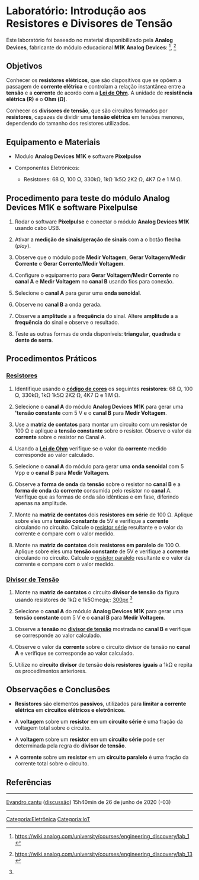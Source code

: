 # Laboratório: Introdução aos Resistores e Divisores de Tensão

Este laboratório foi baseado no material disponibilizado pela **Analog Devices**, fabricante do módulo educacional **M1K Analog Devices**: [^1], [^2]

## Objetivos

Conhecer os **resistores elétricos**, que são dispositivos que se opõem a passagem de **corrente elétrica** e controlam a relação instantânea entre a **tensão** e a **corrente** de acordo com a **<a href="Eletricidade_Basica" class="wikilink" title="Lei de Ohm">Lei de Ohm</a>**. A unidade de **resistência elétrica (R)** é o **Ohm (Ω)**.

Conhecer os **divisores de tensão**, que são circuitos formados por **resistores**, capazes de dividir uma **tensão elétrica** em tensões menores, dependendo do tamanho dos resistores utilizados.

## Equipamento e Materiais

- Modulo **Analog Devices M1K** e software **Pixelpulse**
- Componentes Eletrônicos:
  - Resistores: 68 Ω, 100 Ω, 330kΩ, 1kΩ 1k5Ω 2K2 Ω, 4K7 Ω e 1 M Ω.

## Procedimento para teste do módulo Analog Devices M1K e software Pixelpulse

1.  Rodar o software **Pixelpulse** e conectar o módulo **Analog Devices M1K** usando cabo USB.
2.  Ativar a **medição de sinais/geração de sinais** com a o botão **flecha** (*play*).
3.  Observe que o módulo pode **Medir Voltagem**, **Gerar Voltagem/Medir Corrente** e **Gerar Corrente/Medir Voltagem**.
4.  Configure o equipamento para **Gerar Voltagem/Medir Corrente** no **canal A** e **Medir Voltagem** no **canal B** usando fios para conexão.
5.  Selecione o **canal A** para gerar uma **onda senoidal**.
6.  Observe no **canal B** a onda gerada.
7.  Observe a **amplitude** a a **frequência** do sinal. Altere **amplitude** a a **frequência** do sinal e observe o resultado.
8.  Teste as outras formas de onda disponíveis: **triangular**, **quadrada** e **dente de serra**.

## Procedimentos Práticos

### <a href="Resistores" class="wikilink" title="Resistores">Resistores</a>

1.  Identifique usando o **<a href="Resistores" class="wikilink" title="código de cores">código de cores</a>** os seguintes **resistores**: 68 Ω, 100 Ω, 330kΩ, 1kΩ 1k5Ω 2K2 Ω, 4K7 Ω e 1 M Ω.
2.  Selecione o **canal A** do módulo **Analog Devices M1K** para gerar uma **'tensão constante** com 5 V e o **canal B** para **Medir Voltagem**.
3.  Use a **matriz de contatos** para montar um circuito com um **resistor** de 100 Ω e aplique a **tensão constante** sobre o resistor. Observe o valor da **corrente** sobre o resistor no Canal A.
4.  Usando a **<a href="Eletricidade_Basica" class="wikilink" title="Lei de Ohm">Lei de Ohm</a>** verifique se o valor da **corrente** medido corresponde ao valor calculado.
5.  Selecione o **canal A** do módulo para gerar uma **onda senoidal** com 5 Vpp e o **canal B** para **Medir Voltagem**.
6.  Observe a **forma de onda** da **tensão** sobre o resistor no **canal B** e a **forma de onda** da **corrente** consumida pelo resistor no **canal** A. Verifique que as formas de onda são idênticas e em fase, diferindo apenas na amplitude.
7.  Monte na **matriz de contatos** dois **resistores em série** de 100 Ω. Aplique sobre eles uma **tensão constante** de 5V e verifique a **corrente** circulando no circuito. Calcule o <a href="Resistores" class="wikilink" title="resistor série">resistor série</a> resultante e o valor da corrente e compare com o valor medido.
8.  Monte na **matriz de contatos** dois **resistores em paralelo** de 100 Ω. Aplique sobre eles uma **tensão constante** de 5V e verifique a **corrente** circulando no circuito. Calcule o <a href="Resistores" class="wikilink" title="resistor paralelo">resistor paralelo</a> resultante e o valor da corrente e compare com o valor medido.

### <a href="Divisor_de_Tensao" class="wikilink" title="Divisor de Tensão">Divisor de Tensão</a>

1.  Monte na **matriz de contatos** o circuito **divisor de tensão** da figura usando resistores de 1kΩ e 1k5Omega;: <a href="Arquivo:lab_div_tensao1.png" class="wikilink" title="300px">300px</a> [^3]
2.  Selecione o **canal A** do módulo **Analog Devices M1K** para gerar uma **tensão constante** com 5 V e o **canal B** para **Medir Voltagem**.
3.  Observe a **tensão** no **<a href="Divisor_de_Tensao" class="wikilink" title="divisor de tensão">divisor de tensão</a>** mostrada no **canal B** e verifique se corresponde ao valor calculado.
4.  Observe o valor da **corrente** sobre o circuito divisor de tensão no **canal A** e verifique se corresponde ao valor calculado.
5.  Utilize no **circuito divisor** de tensão **dois resistores iguais** a 1kΩ e repita os procedimentos anteriores.

## Observações e Conclusões

- **Resistores** são elementos **passivos**, utilizados para **limitar a corrente elétrica** em **circuitos elétricos e eletrônicos**.
- A **voltagem** sobre um **resistor** em um **circuito série** é uma fração da voltagem total sobre o circuito.
- A **voltagem** sobre um **resistor** em um **circuito série** pode ser determinada pela regra do **divisor de tensão**.
- A **corrente** sobre um **resistor** em um **circuito paralelo** é uma fração da corrente total sobre o circuito.

## Referências

<references />

------------------------------------------------------------------------

<a href="Usuário:Evandro.cantu" class="wikilink" title="Evandro.cantu">Evandro.cantu</a> (<a href="Usuário_Discussão:Evandro.cantu" class="wikilink" title="discussão">discussão</a>) 15h40min de 26 de junho de 2020 (-03)

------------------------------------------------------------------------

<a href="Categoria:Eletrônica" class="wikilink" title="Categoria:Eletrônica">Categoria:Eletrônica</a> <a href="Categoria:IoT" class="wikilink" title="Categoria:IoT">Categoria:IoT</a>

[^1]: <https://wiki.analog.com/university/courses/engineering_discovery/lab_1>

[^2]: <https://wiki.analog.com/university/courses/engineering_discovery/lab_13>

[^3]:
